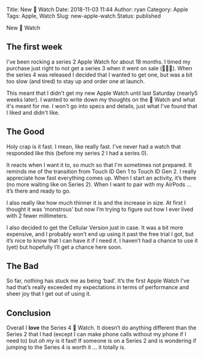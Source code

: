 Title: New  Watch
Date: 2018-11-03 11:44
Author: ryan
Category: Apple
Tags: Apple, Watch
Slug: new-apple-watch
Status: published

New  Watch

## The first week

I've been rocking a series 2 Apple Watch for about 18 months. I timed my purchase just right to not get a series 3 when it went on sale (🤦🏻‍♂️). When the series 4 was released I decided that I wanted to get one, but was a bit too slow (and tired) to stay up and order one at launch.

This meant that I didn't get my new Apple Watch until last Saturday (nearly5 weeks later). I wanted to write down my thoughts on the  Watch and what it's meant for me. I won't go into specs and details, just what I've found that I liked and didn't like.

## The Good

Holy crap is it fast. I mean, like really fast. I've never had a watch that responded like this (before my series 2 I had a series 0).

It reacts when I want it to, so much so that I'm sometimes not prepared. It reminds me of the transition from Touch ID Gen 1 to Touch ID Gen 2. I really appreciate how fast everything comes up. When I start an activity, it’s there (no more waiting like on Series 2). When I want to pair with my AirPods … it’s there and ready to go.

I also really like how much thinner it is and the increase in size. At first I thought it was ‘monstrous’ but now I’m trying to figure out how I ever lived with 2 fewer millimeters.

I also decided to get the Cellular Version just in case. It was a bit more expensive, and I probably won’t end up using it past the free trial I got, but it’s nice to know that I can have it if I need it. I haven’t had a chance to use it (yet) but hopefully I’ll get a chance here soon.

## The Bad

So far, nothing has stuck me as being ‘bad’. It’s the first Apple Watch I’ve had that’s really exceeded my expectations in terms of performance and sheer joy that I get out of using it.

## Conclusion

Overall I **love** the Series 4  Watch. It doesn’t do anything different than the Series 2 that I had (except I can make phone calls without my phone if I need to) but *oh my* is it fast! If someone is on a Series 2 and is wondering if jumping to the Series 4 is worth it … it totally is.
